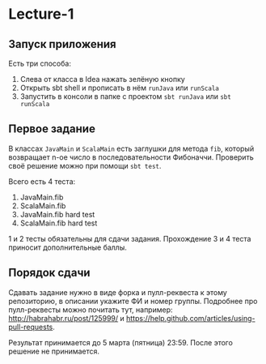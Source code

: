 # Lecture-1
## Запуск приложения
Есть три способа:
1) Слева от класса в Idea нажать зелёную кнопку
2) Открыть sbt shell и прописать в нём `runJava` или `runScala`
3) Запустить в консоли в папке с проектом `sbt runJava` или `sbt runScala`

## Первое задание
В классах `JavaMain` и `ScalaMain` есть заглушки для метода `fib`, который возвращает n-ое число в последовательности Фибоначчи.
Проверить своё решение можно при помощи `sbt test`. 

Всего есть 4 теста:
1) JavaMain.fib
2) ScalaMain.fib
3) JavaMain.fib hard test
4) ScalaMain.fib hard test

1 и 2 тесты обязательны для сдачи задания. Прохождение 3 и 4 теста приносит дополнительные баллы.

## Порядок сдачи
Сдавать задание нужно в виде форка и пулл-реквеста к этому репозиторию, в описании укажите ФИ и номер группы. Подробнее про пулл-реквесты можно почитать тут, например: http://habrahabr.ru/post/125999/ и https://help.github.com/articles/using-pull-requests.

Результат принимается до 5 марта (пятница) 23:59. После этого решение не принимается.